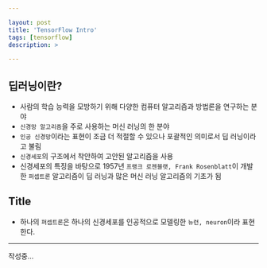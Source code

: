 ```yaml
---

layout: post
title: 'TensorFlow Intro'
tags: [tensorflow]
description: >

---
```


## 딥러닝이란?

* 사람의 학습 능력을 모방하기 위해 다양한 컴퓨터 알고리즘과 방법론을 연구하는 분야
* `신경망 알고리즘`을 주로 사용하는 머신 러닝의 한 분야
* `인공 신경망`이라는 표현이 조금 더 적절할 수 있으나 포괄적인 의미로서 딥 러닝이라고 불림
* `신경세포`의 구조에서 착안하여 고안된 알고리즘을 사용
* 신경세포의 특징을 바탕으로 1957년 `프랭크 로젠블랫, Frank Rosenblatt`이 개발한 `퍼셉트론` 알고리즘이 딥 러닝과 많은 머신 러닝 알고리즘의 기초가 됨

## Title

* 하나의 `퍼셉트론`은 하나의 신경세포를 인공적으로 모델링한 `뉴런, neuron`이라 표현한다.

---

작성중...
